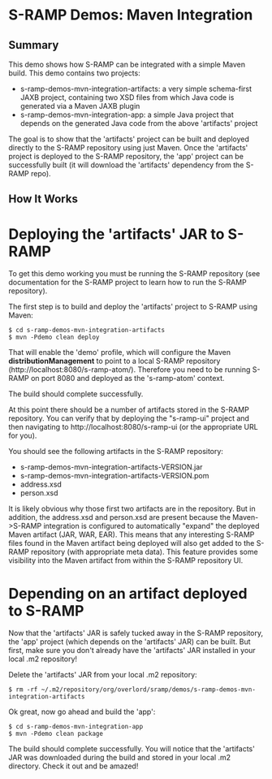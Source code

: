 # S-RAMP Demos: Maven Integration

## Summary

This demo shows how S-RAMP can be integrated with a simple Maven build.  This demo contains two
projects:

* s-ramp-demos-mvn-integration-artifacts: a very simple schema-first JAXB project, containing two XSD files from which Java code is generated via a Maven JAXB plugin
* s-ramp-demos-mvn-integration-app: a simple Java project that depends on the generated Java code from the above 'artifacts' project

The goal is to show that the 'artifacts' project can be built and deployed directly to the S-RAMP 
repository using just Maven.  Once the 'artifacts' project is deployed to the S-RAMP repository, the
'app' project can be successfully built (it will download the 'artifacts' dependency from the S-RAMP
repo).

## How It Works

# Deploying the 'artifacts' JAR to S-RAMP

To get this demo working you must be running the S-RAMP repository (see documentation for the S-RAMP
project to learn how to run the S-RAMP repository).

The first step is to build and deploy the 'artifacts' project to S-RAMP using Maven:

	$ cd s-ramp-demos-mvn-integration-artifacts
	$ mvn -Pdemo clean deploy

That will enable the 'demo' profile, which will configure the Maven **distributionManagement** to
point to a local S-RAMP repository (http://localhost:8080/s-ramp-atom/).  Therefore you need to
be running S-RAMP on port 8080 and deployed as the 's-ramp-atom' context.

The build should complete successfully.

At this point there should be a number of artifacts stored in the S-RAMP repository.  You can verify
that by deploying the "s-ramp-ui" project and then navigating to http://localhost:8080/s-ramp-ui (or
the appropriate URL for you).

You should see the following artifacts in the S-RAMP repository:

* s-ramp-demos-mvn-integration-artifacts-VERSION.jar
* s-ramp-demos-mvn-integration-artifacts-VERSION.pom
* address.xsd
* person.xsd

It is likely obvious why those first two artifacts are in the repository.  But in addition, the
address.xsd and person.xsd are present because the Maven->S-RAMP integration is configured to
automatically "expand" the deployed Maven artifact (JAR, WAR, EAR).  This means that any 
interesting S-RAMP files found in the Maven artifact being deployed will also get added to the
S-RAMP repository (with appropriate meta data).  This feature provides some visibility into the
Maven artifact from within the S-RAMP repository UI.

# Depending on an artifact deployed to S-RAMP

Now that the 'artifacts' JAR is safely tucked away in the S-RAMP repository, the 'app' project 
(which depends on the 'artifacts' JAR) can be built.  But first, make sure you don't already 
have the 'artifacts' JAR installed in your local .m2 repository!

Delete the 'artifacts' JAR from your local .m2 repository:

	$ rm -rf ~/.m2/repository/org/overlord/sramp/demos/s-ramp-demos-mvn-integration-artifacts

Ok great, now go ahead and build the 'app':

	$ cd s-ramp-demos-mvn-integration-app
	$ mvn -Pdemo clean package

The build should complete successfully.  You will notice that the 'artifacts' JAR was downloaded
during the build and stored in your local .m2 directory.  Check it out and be amazed!
